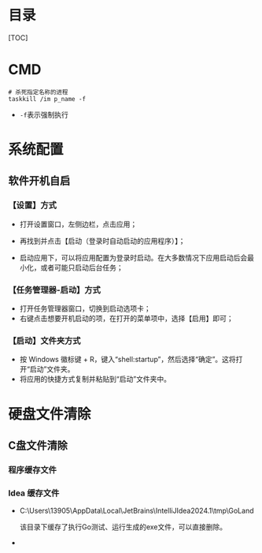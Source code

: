 # 目录

[TOC]

# CMD

```shell
# 杀死指定名称的进程
taskkill /im p_name -f
```

- `-f`表示强制执行



# 系统配置

## 软件开机自启

### 【设置】方式

- 打开设置窗口，左侧边栏，点击应用；

- 再找到并点击【启动（登录时自动启动的应用程序）】；

- 启动应用下，可以将应用配置为登录时启动。在大多数情况下应用启动后会最小化，或者可能只启动后台任务；

  

### 【任务管理器-启动】方式

- 打开任务管理器窗口，切换到启动选项卡；
- 右键点击想要开机启动的项，在打开的菜单项中，选择【启用】即可；



### 【启动】文件夹方式

- 按 Windows 徽标键 + R，键入“shell:startup”，然后选择“确定”。这将打开“启动”文件夹。
- 将应用的快捷方式复制并粘贴到“启动”文件夹中。



# 硬盘文件清除

## C盘文件清除

### 程序缓存文件

### Idea 缓存文件

- C:\Users\13905\AppData\Local\JetBrains\IntelliJIdea2024.1\tmp\GoLand

  该目录下缓存了执行Go测试、运行生成的exe文件，可以直接删除。



- 





